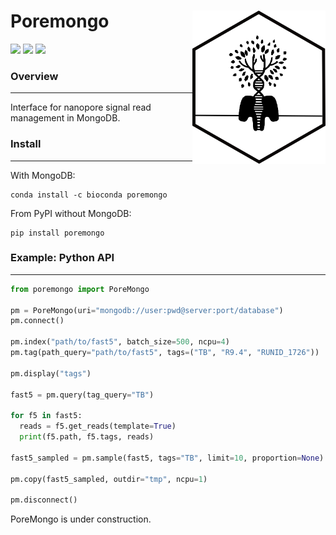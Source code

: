 # Poremongo <a href='https://github.com/esteinig'><img src='docs/img/poremongo.png' align="right" height="245" /></a>

![](https://img.shields.io/badge/version-0.3a-yellow.svg)
![](https://img.shields.io/badge/docs-repo-green.svg)
![](https://img.shields.io/badge/lifecycle-maturing-blue.svg)

### Overview
---

Interface for nanopore signal read management in MongoDB.


### Install
---

With MongoDB:

```
conda install -c bioconda poremongo
```

From PyPI without MongoDB:

```
pip install poremongo
```

### Example: Python API
---

```python
from poremongo import PoreMongo

pm = PoreMongo(uri="mongodb://user:pwd@server:port/database")
pm.connect()

pm.index("path/to/fast5", batch_size=500, ncpu=4)
pm.tag(path_query="path/to/fast5", tags=("TB", "R9.4", "RUNID_1726"))

pm.display("tags")

fast5 = pm.query(tag_query="TB")

for f5 in fast5:
  reads = f5.get_reads(template=True)
  print(f5.path, f5.tags, reads)
  
fast5_sampled = pm.sample(fast5, tags="TB", limit=10, proportion=None)

pm.copy(fast5_sampled, outdir="tmp", ncpu=1)

pm.disconnect()

```

PoreMongo is under construction.
